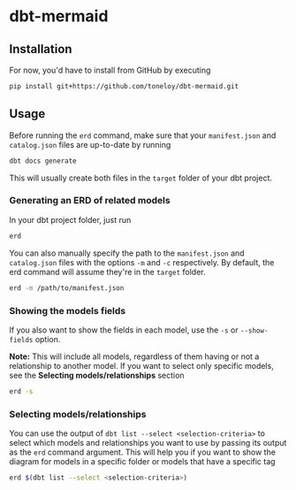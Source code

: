 # dbt-mermaid

## Installation
For now, you'd have to install from GitHub by executing

```bash
pip install git+https://github.com/toneloy/dbt-mermaid.git
```

## Usage
Before running the `erd` command, make sure that your `manifest.json` and `catalog.json` files are up-to-date by running

```bash
dbt docs generate
```

This will usually create both files in the `target` folder of your dbt project.

### Generating an ERD of related models

In your dbt project folder, just run

```bash
erd
```

You can also manually specify the path to the `manifest.json` and `catalog.json` files with the options `-m` and `-c` respectively. By default, the erd command will assume they're in the `target` folder.

```bash
erd -m /path/to/manifest.json
```

### Showing the models fields

If you also want to show the fields in each model, use the `-s` or `--show-fields` option.

**Note:** This will include all models, regardless of them having or not a relationship to another model. If you want to select only specific models, see the **Selecting models/relationships** section

```bash
erd -s
```

### Selecting models/relationships

You can use the output of `dbt list --select <selection-criteria>` to select which models and relationships you want to use by passing its output as the `erd` command argument. This will help you if you want to show the diagram for models in a specific folder or models that have a specific tag

```bash
erd $(dbt list --select <selection-criteria>)
```
